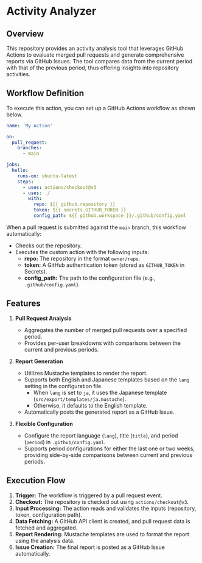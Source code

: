 # Activity Analyzer

## Overview

This repository provides an activity analysis tool that leverages GitHub Actions to evaluate merged pull requests and generate comprehensive reports via GitHub Issues. The tool compares data from the current period with that of the previous period, thus offering insights into repository activities.

## Workflow Definition

To execute this action, you can set up a GitHub Actions workflow as shown below.

```yaml
name: 'My Action'

on:
  pull_request:
    branches:
      - main

jobs:
  hello:
    runs-on: ubuntu-latest
    steps:
      - uses: actions/checkout@v3
      - uses: ./
        with:
          repo: ${{ github.repository }}
          token: ${{ secrets.GITHUB_TOKEN }}
          config_path: ${{ github.workspace }}/.github/config.yaml
```

When a pull request is submitted against the `main` branch, this workflow automatically:

- Checks out the repository.
- Executes the custom action with the following inputs:
  - **repo:** The repository in the format `owner/repo`.
  - **token:** A GitHub authentication token (stored as `GITHUB_TOKEN` in Secrets).
  - **config_path:** The path to the configuration file (e.g., `.github/config.yaml`).

## Features

1. **Pull Request Analysis**

   - Aggregates the number of merged pull requests over a specified period.
   - Provides per-user breakdowns with comparisons between the current and previous periods.

2. **Report Generation**

   - Utilizes Mustache templates to render the report.
   - Supports both English and Japanese templates based on the `lang` setting in the configuration file.
     - When `lang` is set to `ja`, it uses the Japanese template (`src/export/templates/ja.mustache`).
     - Otherwise, it defaults to the English template.
   - Automatically posts the generated report as a GitHub Issue.

3. **Flexible Configuration**
   - Configure the report language (`lang`), title (`title`), and period (`period`) in `.github/config.yaml`.
   - Supports period configurations for either the last one or two weeks, providing side-by-side comparisons between current and previous periods.

## Execution Flow

1. **Trigger:** The workflow is triggered by a pull request event.
2. **Checkout:** The repository is checked out using `actions/checkout@v3`.
3. **Input Processing:** The action reads and validates the inputs (repository, token, configuration path).
4. **Data Fetching:** A GitHub API client is created, and pull request data is fetched and aggregated.
5. **Report Rendering:** Mustache templates are used to format the report using the analysis data.
6. **Issue Creation:** The final report is posted as a GitHub Issue automatically.
